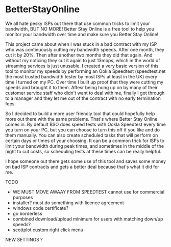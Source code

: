 # BetterStayOnline

We all hate pesky ISPs out there that use common tricks to limit your bandwidth, BUT NO MORE! Better Stay Online is a free tool to help you monitor your bandwidth over time and make sure you Better Stay Online!

This project came about when I was stuck in a bad contract with my ISP who was continuously cutting my bandwidth speeds. After one month, they cut it by 20%. Then after another two months they did that again. And without my noticing they cut it again to just 13mbps, which in the world of streaming services is just unusable. I created a very basic version of this tool to monitor my speeds by performing an Ookla Speedtest (speedtest.net the most trusted bandwidth tester by most ISPs at least in the UK) every time I turned on my PC. Over time I built up proof that they were cutting my speeds and brought it to them. Aftesr being hung up on by many of their customer service staff who didn't want to deal with me, finally I got through to a manager and they let me out of the contract with no early termination fees.

So I decided to build a more user friendly tool that could hopefully help more out there with the same problems. That's where Better Stay Online comes in. By default BSO does speed tests with Ookla Speedtest every time you turn on your PC, but you can choose to turn this off if you like and do them manually. You can also create scheduled tasks that will perform on certain days or times of your choosing. It can be a common trick for ISPs to limit your bandwidth during peak times, and sometimes in the middle of the night to cut costs, so scheduling tests at these times can be really helpful.

I hope someone out there gets some use of this tool and saves some money on bad ISP contracts and gets a better deal because that's what it did for me. 

TODO
* WE MUST MOVE AWAAY FROM SPEEDTEST cannot use for commercial purposes
* installer? must do something with licence agreement
* windows code certificate?
* go borderless
* combined download/upload minimum for users with matching down/up speeds?
* scottplot custom right click menu


NEW SETTINGS
?
